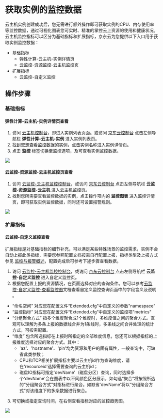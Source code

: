 # 获取实例的监控数据
云主机实例创建成功后，您无需进行额外操作即可获取实例的CPU、内存使用率等监控数据，通过可视化图表您可实时、精准的掌控云上资源的使用和健康状况。云主机监控指标可以区分为基础指标和扩展指标，京东云为您提供以下入口用于获取实例监控数据： 
  * 基础指标
    * 弹性计算-云主机-实例详情页
    * 云监控-资源监控-云主机监控页
  * 扩展指标
    * 云监控-自定义监控


## 操作步骤
### 基础指标
#### 弹性计算-云主机-实例详情页查看
1. 访问 [云主机控制台][1]，即进入实例列表页面。或访问 [京东云控制台][2] 点击左侧导航栏 **弹性计算-云主机-实例** 进入实例列表页。
2. 找到您想查看监控数据的实例，点击实例名称进入实例详情页。
3. 点击 **监控** 标签切换至监控选项，及可查看实例监控数据。

![](https://github.com/nick889547/cn/blob/branch-01/image/Elastic-Compute/Virtual-Machine/%E4%B8%BB%E6%9C%BA%E5%AE%9E%E4%BE%8B%E7%9B%91%E6%8E%A7%E9%A1%B5.png?raw=true)

#### 云监控-资源监控-云主机监控页查看
1. 访问 [云监控-云主机监控控制台][3]，或访问 [京东云控制台][2] 点击左侧导航栏 **云监控-资源监控-云主机** 进入云主机监控页。
2. 找到您所需要查看监控数据的实例，点击操作项内的 **监控图表** 进入监控详情页，即可获取实例监控数据，同时还可设置报警规则。

![](https://github.com/nick889547/cn/blob/branch-01/image/Elastic-Compute/Virtual-Machine/%E4%BA%91%E4%B8%BB%E6%9C%BA%E7%9B%91%E6%8E%A7%E5%AE%9E%E4%BE%8B%E5%88%97%E8%A1%A8%E9%A1%B5.png?raw=true)

### 扩展指标
#### 云监控-自定义监控查看
扩展指标是对基础指标的细节补充，可以满足某些特殊场景的监控需求，实例不会自动上报此类指标，需要您参照配置文档按需自行配置上报，指标类型及上报方式参见 [监控与报警概述](https://docs.jdcloud.com/cn/virtual-machines/monitoring-overview)，配置完成后可参考下述步骤查看数据。
1. 访问 [云监控-云主机监控控制台][3]，或访问 [京东云控制台][2] 点击左侧导航栏 **云监控-自定义监控** 进入自定义监控页。
2. 根据您配置上报的资源情况，在页面选择对应的查询条件。您可以参考[云监控-自定义监控-查看监控图][4]文档查看自定义监控查询页面中的字段含义及说明 。
  * “命名空间” 对应您在配置文件“Extended.cfg”中自定义的参数"namespace" 
  * “监控指标” 对应您在配置文件“Extended.cfg”中自定义的监控项"metrics"
  * “分组聚合方式” 指多个维度聚合成1个维度时，多维度值之间的聚合方式。直观可以理解为多条上报的数据线合并为1条线时，多条线之间合并处理的统计方式，可按需配置。
  * “维度” 包含所选指标在上报时所指定的全部维度信息，您还可以根据指标的上报维度选择对应的聚合方式。其中：
      * 'az'、'hostname'、'pin'均为资源和用户的固有属性，一般查询中，可缺省此类参数；
      * CPU和TCP相关扩展指标主要以云主机id作为查询维度，请在'resourceid'选择需要查询的云主机id；
      * 磁盘IO指标可指定'devName'（磁盘分区）查询，同时选择多个'devName'会在图表中以不同颜色区分展示，如勾选“聚合”将按照所选的“分组聚合方式”对指标进行聚合。如缺省'devName'将以“分组聚合方式”对该维度下的多条数据进行聚合。
3. 可切换或指定查询时间，在右侧查看指标对应的监控趋势图。

![](https://github.com/nick889547/cn/blob/branch-01/image/Elastic-Compute/Virtual-Machine/%E8%87%AA%E5%AE%9A%E4%B9%89%E7%9B%91%E6%8E%A7%E9%A1%B5%E9%9D%A2.png?raw=true)


  [1]: https://cns-console.jdcloud.com/host/compute/list
  [2]: https://console.jdcloud.com/
  [3]: https://cms-console.jdcloud.com/serverMonitor
  [4]: https://docs.jdcloud.com/cn/monitoring/chart-view
  
  

  

